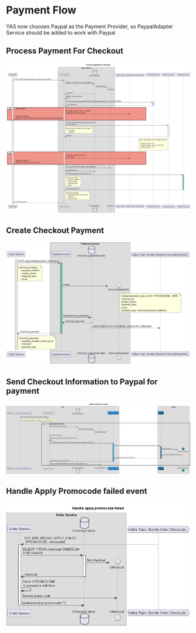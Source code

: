 # Payment Flow

YAS now chooses Paypal as the Payment Provider, so PaypalAdapter Service should be added to work with Paypal
## Process Payment For Checkout
![Process payment for Checkout](./imgs/Process%20payment%20for%20checkout.png)
## Create Checkout Payment 
![Create CheckoutPayment](./imgs/Create%20checkout%20payment.png)
## Send Checkout Information to Paypal for payment
![Initialize Payment in Paypal](./imgs/Initialize%20Payment%20in%20Paypal.png)
## Handle Apply Promocode failed event
![Handle apply promocode failed event](./imgs/Handle%20apply%20promocode%20failed.png)